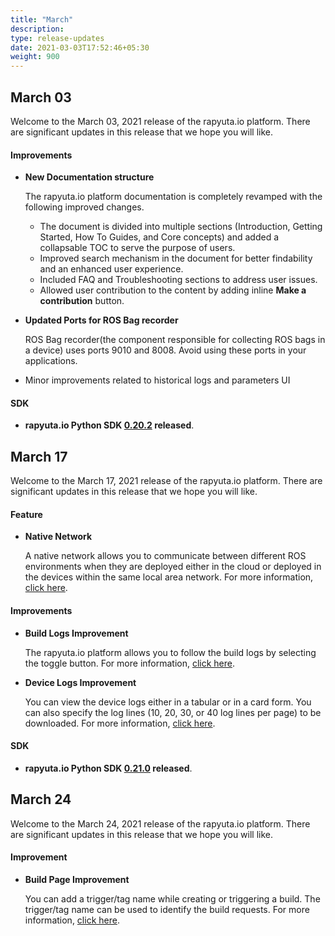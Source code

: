 ```yaml
---
title: "March"
description:
type: release-updates
date: 2021-03-03T17:52:46+05:30
weight: 900
---
```



## March 03
Welcome to the March 03, 2021 release of the rapyuta.io platform. There
are significant updates in this release that we hope you will like.


#### Improvements
* **New Documentation structure**

     The rapyuta.io platform documentation is completely revamped with the following improved changes.

     * The document is divided into multiple sections (Introduction, Getting Started, How To Guides, and Core concepts) and added a collapsable TOC to serve the purpose of users.
     * Improved search mechanism in the document for better findability and an enhanced user experience.
     * Included FAQ and Troubleshooting sections to address user issues.
     * Allowed user contribution to the content by adding inline **Make a contribution** button.

* **Updated Ports for ROS Bag recorder** 

    ROS Bag recorder(the component responsible for collecting ROS bags in a device) uses ports 9010 and 8008. Avoid using these ports in your applications.

* Minor improvements related to historical logs and parameters UI


#### SDK

* **rapyuta.io Python SDK [0.20.2](/3_how-tos/35_tooling_and_debugging/rapyuta-io-python-sdk/#installation) released**.


## March 17

Welcome to the March 17, 2021 release of the rapyuta.io platform. There are significant updates in this release that we hope you will like.

#### Feature

* **Native Network**

    A native network allows you to communicate between different ROS environments when they are deployed either in the cloud or deployed in the devices within the same local area network. For more information, [click here](/5_deep-dives/53_networking-and-communication/535_ros-network-native/).

#### Improvements

* **Build Logs Improvement**


    The rapyuta.io platform allows you to follow the build logs by selecting the toggle button. For more information, [click here](/3_how-tos/35_tooling_and_debugging/debugging-logs/#build-logs).


* **Device Logs Improvement** 


    You can view the device logs either in a tabular or in a card form. You can also specify the log lines (10, 20, 30, or 40 log lines per page) to be downloaded. For more information, [click here](/3_how-tos/35_tooling_and_debugging/file-management-devices/).


#### SDK

* **rapyuta.io Python SDK [0.21.0](/3_how-tos/35_tooling_and_debugging/rapyuta-io-python-sdk/#installation) released**.

## March 24

Welcome to the March 24, 2021 release of the rapyuta.io platform. There are significant updates in this release that we hope you will like.

#### Improvement

* **Build Page Improvement**

    You can add a trigger/tag name while creating or triggering a build. The trigger/tag name can be used to identify the build requests. For more information, [click here](/3_how-tos/33_software-development/331_create-builds/).




